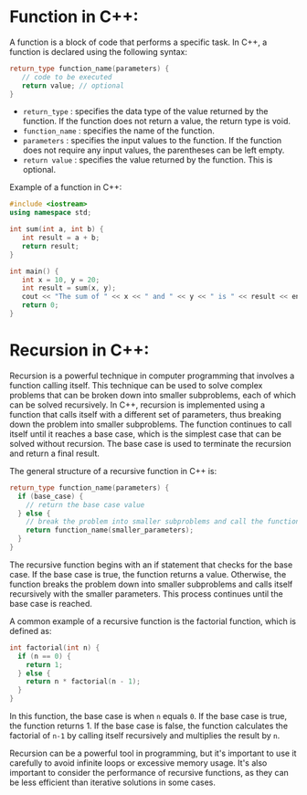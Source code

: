 # Function in C++:

A function is a block of code that performs a specific task. In C++, a function is declared using the following syntax:

```cpp
return_type function_name(parameters) {
   // code to be executed
   return value; // optional
}
```
- `return_type` : specifies the data type of the value returned by the function. If the function does not return a value, the return type is void.
- `function_name` : specifies the name of the function.
- `parameters` : specifies the input values to the function. If the function does not require any input values, the parentheses can be left empty.
- `return value` : specifies the value returned by the function. This is optional.

Example of a function in C++:

```cpp
#include <iostream>
using namespace std;

int sum(int a, int b) {
   int result = a + b;
   return result;
}

int main() {
   int x = 10, y = 20;
   int result = sum(x, y);
   cout << "The sum of " << x << " and " << y << " is " << result << endl;
   return 0;
}
```

# Recursion in C++:

Recursion is a powerful technique in computer programming that involves a function calling itself. This technique can be used to solve complex problems that can be broken down into smaller subproblems, each of which can be solved recursively.
In C++, recursion is implemented using a function that calls itself with a different set of parameters, thus breaking down the problem into smaller subproblems. The function continues to call itself until it reaches a base case, which is the simplest case that can be solved without recursion. The base case is used to terminate the recursion and return a final result.

The general structure of a recursive function in C++ is:

```cpp
return_type function_name(parameters) {
  if (base_case) {
    // return the base case value
  } else {
    // break the problem into smaller subproblems and call the function recursively
    return function_name(smaller_parameters);
  }
}
```

The recursive function begins with an if statement that checks for the base case. If the base case is true, the function returns a value. Otherwise, the function breaks the problem down into smaller subproblems and calls itself recursively with the smaller parameters. This process continues until the base case is reached.

A common example of a recursive function is the factorial function, which is defined as:

```cpp
int factorial(int n) {
  if (n == 0) {
    return 1;
  } else {
    return n * factorial(n - 1);
  }
}
```

In this function, the base case is when `n` equals `0`. If the base case is true, the function returns 1. If the base case is false, the function calculates the factorial of `n-1` by calling itself recursively and multiplies the result by `n`.

Recursion can be a powerful tool in programming, but it's important to use it carefully to avoid infinite loops or excessive memory usage. It's also important to consider the performance of recursive functions, as they can be less efficient than iterative solutions in some cases.



























